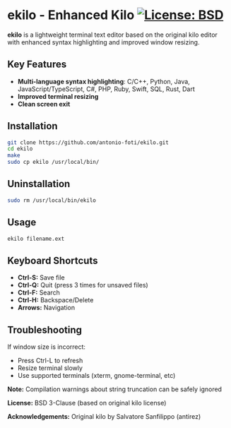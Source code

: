 # ekilo - Enhanced Kilo [![License: BSD](https://img.shields.io/badge/License-BSD-blue.svg)](https://opensource.org/licenses/BSD-3-Clause)

**ekilo** is a lightweight terminal text editor based on the original kilo editor with enhanced syntax highlighting and improved window resizing.

## Key Features
- **Multi-language syntax highlighting**:
  C/C++, Python, Java, JavaScript/TypeScript, C#, PHP, Ruby, Swift, SQL, Rust, Dart
- **Improved terminal resizing**
- **Clean screen exit**

## Installation
```bash
git clone https://github.com/antonio-foti/ekilo.git
cd ekilo
make
sudo cp ekilo /usr/local/bin/
```

## Uninstallation
```bash
sudo rm /usr/local/bin/ekilo
```

## Usage
```bash
ekilo filename.ext
```

## Keyboard Shortcuts
- **Ctrl-S:** Save file
- **Ctrl-Q:** Quit (press 3 times for unsaved files)
- **Ctrl-F:** Search
- **Ctrl-H:** Backspace/Delete
- **Arrows:** Navigation


## Troubleshooting

If window size is incorrect:
- Press Ctrl-L to refresh
- Resize terminal slowly
- Use supported terminals (xterm, gnome-terminal, etc)


**Note:** Compilation warnings about string truncation can be safely ignored

**License:** BSD 3-Clause (based on original kilo license)

**Acknowledgements:** Original kilo by Salvatore Sanfilippo (antirez)
